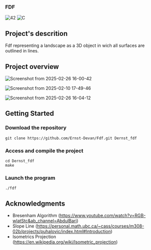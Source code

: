 ### FDF
![42](https://img.shields.io/badge/-42-black?style=for-the-badge&logo=42&logoColor=white) ![C](https://img.shields.io/badge/c-%2300599C.svg?style=for-the-badge&logo=c&logoColor=white)

## Project's descrition
Fdf representing a landscape as a 3D object in wich all surfaces are outlined in lines.

## Project overview

![Screenshot from 2025-02-26 16-00-42](https://github.com/user-attachments/assets/3e345687-5000-416a-95b2-58c5ed628631)

![Screenshot from 2025-02-10 17-49-46](https://github.com/user-attachments/assets/77d92ef3-907a-41f5-9416-bf38ea20f974)

![Screenshot from 2025-02-26 16-04-12](https://github.com/user-attachments/assets/05c49dec-f4ef-47c2-9e7e-7d44d6dea721)

## Getting Started
### Download the repository
```
git clone https://github.com/Ernst-Devan/Fdf.git Dernst_fdf
```
### Access and compile the project
```
cd Dernst_fdf
make
```
### Launch the program
```
./fdf
```
## Acknowledgments

- Bresenham Algorithm (https://www.youtube.com/watch?v=RGB-wlatStc&ab_channel=AbdulBari)
- Slope Line (https://personal.math.ubc.ca/~cass/courses/m308-02b/projects/puhalovic/index.html#Introduction)
- Isometrics Projection (https://en.wikipedia.org/wiki/Isometric_projection)
